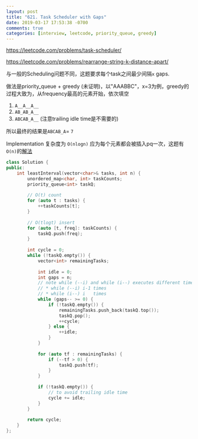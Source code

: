 ```yaml
---
layout: post
title: "621. Task Scheduler with Gaps"
date: 2019-03-17 17:53:38 -0700
comments: true
categories: [interview, leetcode, priority_queue, greedy]
---
```


https://leetcode.com/problems/task-scheduler/

https://leetcode.com/problems/rearrange-string-k-distance-apart/

与一般的Scheduling问题不同，这题要求每个task之间最少间隔`x` gaps.

做法是priority_queue + greedy (未证明)，以"AAABBC"，x=3为例，greedy的过程大致为，从frequency最高的元素开始，依次填空

1. `A__A__A__`
2. `AB_AB_A__`
3. `ABCAB_A__` (注意trailing idle time是不需要的)

所以最终的结果是`ABCAB_A`= `7`



Implementation 复杂度为 `O(nlogn)` 应为每个元素都会被插入pq一次，这题有`O(n)`的[解法](https://leetcode.com/problems/task-scheduler/discuss/104500/Java-O(n)-time-O(1)-space-1-pass-no-sorting-solution-with-detailed-explanation)

```c++
class Solution {
public:
    int leastInterval(vector<char>& tasks, int n) {
        unordered_map<char, int> taskCounts;
        priority_queue<int> taskQ;
        
      	// O(t) count
        for (auto t : tasks) {
            ++taskCounts[t];
        }
        
      	// O(tlogt) insert
        for (auto [t, freq]: taskCounts) {
            taskQ.push(freq);
        }
        
        int cycle = 0;
        while (!taskQ.empty()) {
            vector<int> remainingTasks;
            
            int idle = 0;
            int gaps = n;
          	// note while (--i) and while (i--) executes different times
          	// * while (--i) i-1 times
          	// * while (i--) i   times
            while (gaps-- >= 0) {
                if (!taskQ.empty()) {
                    remainingTasks.push_back(taskQ.top());
                    taskQ.pop(); 
                    ++cycle;
                } else {
                    ++idle;
                }
            }
            
            for (auto tf : remainingTasks) {
                if (--tf > 0) {
                    taskQ.push(tf);
                }
            }
            
            if (!taskQ.empty()) {
                // to avoid trailing idle time
                cycle += idle;
            }
        }
        
        return cycle;
    }
};
```